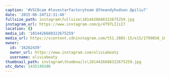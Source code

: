 ```yaml
---
caption: '#VSCOcam #lovestarfactoryteam @theandyhudson @piliu7'
date: '2015-06-24T12:31:46'
fullsize_path: instagram\fullsize\1014426688322675259.jpg
instagram_url: https://www.instagram.com/p/4T97LIJiI7
location: {}
media_id: '1014426688322675259'
media_url: https://scontent.cdninstagram.com/t51.2885-15/e15/1799858_1601080136796972_1033327728_n.jpg?ig_cache_key=MTAxNDQyNjY4ODMyMjY3NTI1OQ%3D%3D.2
owner:
  id: '16262439'
  owner_url: https://www.instagram.com/oliviabeaty
  username: oliviabeaty
thumbnail_path: instagram\thumbnails\1014426688322675259.jpg
utc_date: 1435149106
---
```

